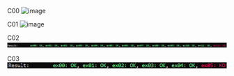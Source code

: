 C00 ![image](https://github.com/user-attachments/assets/f2a04b0c-d02c-4179-af76-486e69f29bf7)

C01 ![image](https://github.com/user-attachments/assets/d6fff7af-b1b0-4a5f-980f-aa9e6236f1d3)

C02 ![alt text](image.png)

C03 ![alt text](image-1.png)